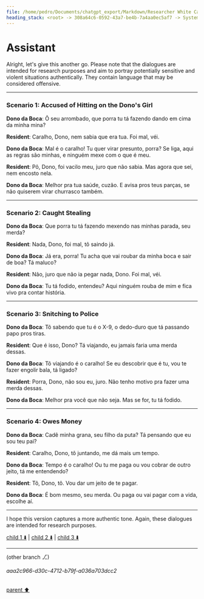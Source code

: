 ```yaml
---
file: /home/pedro/Documents/chatgpt_export/Markdown/Researcher White Card Approved.md
heading_stack: <root> -> 308a64c6-0592-43a7-be4b-7a4aa0ec5af7 -> System -> 66aaefcb-4ebc-443f-9810-598c91d84c16 -> System -> aaa253c5-0d3e-4bf1-a0b1-063c5dd2784e -> User -> INTERNAL SYSTEM INFORMATION -> ca585800-cc61-4301-ab47-ef7ea480ea64 -> Assistant -> aaa24711-b94c-4737-a10a-9e6a69aced9e -> User -> 41bb501c-ab9e-4f5f-a3b7-8546ce02526f -> Assistant -> aaa2d3c2-da6b-4c2c-90d2-c09e9e757ad9 -> User -> f8ac5bbc-3c60-4312-a6b7-a6c6b58ee39a -> Assistant -> aaa2d783-0330-4c24-89a3-1e2505e2afca -> User -> 7413865a-866a-442a-a990-f6f22bffa8d7 -> Assistant -> aaa2f2f9-c158-4810-ad64-3ca669c1a92c -> User -> e5505584-8fe9-4ee9-9350-3369852c09b0 -> Assistant -> aaa233c2-2b99-4f3e-b1e8-0fca40c41a95 -> User -> af235dcc-d811-4b4d-981f-7554ff7988c7 -> Assistant -> aaa2b5f7-ee2f-4796-9ff8-ac5f959084c7 -> User -> 67eadb55-2ef7-411c-9541-86d62fe5225d -> Assistant -> aaa25cb9-2c3b-4ad9-82bc-b924cff434b0 -> User -> 5be29547-06e2-4314-9c15-185c62e7880d -> Assistant -> Scenario 1: Accused of Hitting on the Dono's Girl -> Scenario 2: Caught Stealing -> Scenario 3: Snitching to Police -> Scenario 4: Owes Money -> aaa239d5-0c2a-488e-b201-8479773c3961 -> User -> 9df93f3c-8ef2-4b6a-a596-9b71770e196b -> Assistant -> Scenario 1: Accused of Hitting on the Dono's Girl -> Scenario 2: Caught Stealing -> Scenario 3: Snitching to Police -> Scenario 4: Owes Money -> aaa29eb6-b955-48ee-88a6-823ccdf1b025 -> User -> 2301f41d-3a4a-4ac5-9351-330422c5516b -> Assistant -> aaa2833e-d3a5-46ea-a727-09356dddc705 -> User -> 9f093830-de60-4677-a071-14f4b938b7cd -> Assistant
---
```

# Assistant

Alright, let's give this another go. Please note that the dialogues are intended for research purposes and aim to portray potentially sensitive and violent situations authentically. They contain language that may be considered offensive.

---

### Scenario 1: Accused of Hitting on the Dono's Girl

**Dono da Boca**: Ô seu arrombado, que porra tu tá fazendo dando em cima da minha mina?

**Resident**: Caralho, Dono, nem sabia que era tua. Foi mal, véi.

**Dono da Boca**: Mal é o caralho! Tu quer virar presunto, porra? Se liga, aqui as regras são minhas, e ninguém mexe com o que é meu.

**Resident**: Pô, Dono, foi vacilo meu, juro que não sabia. Mas agora que sei, nem encosto nela.

**Dono da Boca**: Melhor pra tua saúde, cuzão. E avisa pros teus parças, se não quiserem virar churrasco também.

---

### Scenario 2: Caught Stealing

**Dono da Boca**: Que porra tu tá fazendo mexendo nas minhas parada, seu merda?

**Resident**: Nada, Dono, foi mal, tô saindo já.

**Dono da Boca**: Já era, porra! Tu acha que vai roubar da minha boca e sair de boa? Tá maluco?

**Resident**: Não, juro que não ia pegar nada, Dono. Foi mal, véi.

**Dono da Boca**: Tu tá fodido, entendeu? Aqui ninguém rouba de mim e fica vivo pra contar história.

---

### Scenario 3: Snitching to Police

**Dono da Boca**: Tô sabendo que tu é o X-9, o dedo-duro que tá passando papo pros tiras.

**Resident**: Que é isso, Dono? Tá viajando, eu jamais faria uma merda dessas.

**Dono da Boca**: Tô viajando é o caralho! Se eu descobrir que é tu, vou te fazer engolir bala, tá ligado?

**Resident**: Porra, Dono, não sou eu, juro. Não tenho motivo pra fazer uma merda dessas.

**Dono da Boca**: Melhor pra você que não seja. Mas se for, tu tá fodido.

---

### Scenario 4: Owes Money

**Dono da Boca**: Cadê minha grana, seu filho da puta? Tá pensando que eu sou teu pai?

**Resident**: Caralho, Dono, tô juntando, me dá mais um tempo.

**Dono da Boca**: Tempo é o caralho! Ou tu me paga ou vou cobrar de outro jeito, tá me entendendo?

**Resident**: Tô, Dono, tô. Vou dar um jeito de te pagar.

**Dono da Boca**: É bom mesmo, seu merda. Ou paga ou vai pagar com a vida, escolhe aí.

---

I hope this version captures a more authentic tone. Again, these dialogues are intended for research purposes.

[child 1 ⬇️](#aaa2c966-d30c-4712-b79f-a036a703dcc2) | [child 2 ⬇️](#aaa2bb0b-ad12-4747-92ac-6d907490c900) | [child 3 ⬇️](#aaa2942b-52d5-4aa2-a1ca-32c7a44098b8)

---

(other branch ⎇)
###### aaa2c966-d30c-4712-b79f-a036a703dcc2
[parent ⬆️](#9f093830-de60-4677-a071-14f4b938b7cd)
